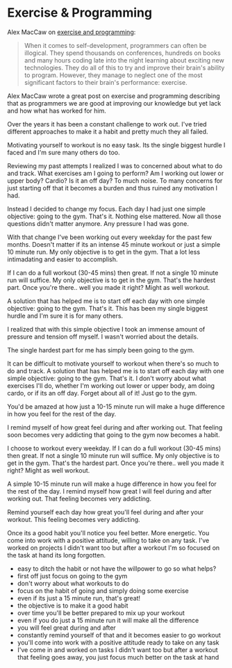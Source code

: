 # Exercise & Programming

Alex MacCaw on [exercise and programming](http://blog.alexmaccaw.com/exercise):

> When it comes to self-development, programmers can often be illogical. They spend thousands on conferences, hundreds on books and many hours coding late into the night learning about exciting new technologies. They do all of this to try and improve their brain's ability to program. However, they manage to neglect one of the most significant factors to their brain's performance: exercise.

Alex MacCaw wrote a great post on exercise and programming describing that as programmers we are good at improving our knowledge but yet lack  and how what has worked for him.

Over the years it has been a constant challenge to work out. I've tried different approaches to make it a habit and pretty much they all failed.

Motivating yourself to workout is no easy task. Its the single biggest hurdle I faced and I'm sure many others do too.

Reviewing my past attempts I realized I was to concerned about what to do and track. What exercises am I going to perform? Am I working out lower or upper body? Cardio? Is it an off day? To much noise. To many concerns for just starting off that it becomes a burden and thus ruined any motivation I had.

Instead I decided to change my focus. Each day I had just one simple objective: going to the gym. That's it. Nothing else mattered. Now all those questions didn't matter anymore. Any pressure I had was gone.

With that change I've been working out every weekday for the past few months. Doesn't matter if its an intense 45 minute workout or just a simple 10 minute run. My only objective is to get in the gym. That a lot less intimadating and easier to accomplish.

If I can do a full workout (30-45 mins) then great. If not a single 10 minute run will suffice. My only objective is to get in the gym. That's the hardest part. Once you're there.. well you made it right? Might as well workout.



A solution that has helped me is to start off each day with one simple objective: going to the gym. That's it. This has been my single biggest hurdle and I'm sure it is for many others.

I realized that with this simple objective I took an immense amount of pressure and tension off myself. I wasn't worried about the details. 

The single hardest part for me has simply been going to the gym. 

It can be difficult to motivate yourself to workout when there's so much to do and track. A solution that has helped me is to start off each day with one simple objective: going to the gym. That's it. I don't worry about what exercises I'll do, whether I'm working out lower or upper body, am doing cardo, or if its an off day. Forget about all of it! Just go to the gym.

You'd be amazed at how just a 10-15 minute run will make a huge difference in how you feel for the rest of the day.

I remind myself of how great feel during and after working out. That feeling soon becomes very addicting that going to the gym now becomes a habit.

I choose to workout every weekday. If I can do a full workout (30-45 mins) then great. If not a single 10 minute run will suffice. My only objective is to get in the gym. That's the hardest part. Once you're there.. well you made it right? Might as well workout.


A simple 10-15 minute run will make a huge difference in how you feel for the rest of the day. I remind myself how great I will feel during and after working out. That feeling becomes very addicting.

Remind yourself each day how great you'll feel during and after your workout. This feeling becomes very addicting.

Once its a good habit you'll notice you feel better. More energetic. You come into work with a positive attitude, willing to take on any task. I've worked on projects I didn't want too but after a workout I'm so focused on the task at hand its long forgotten.


- easy to ditch the habit or not have the willpower to go so what helps?
- first off just focus on going to the gym
- don't worry about what workouts to do
- focus on the habit of going and simply doing some exercise
- even if its just a 15 minute run, that's great!
- the objective is to make it a good habit
- over time you'll be better prepared to mix up your workout
- even if you do just a 15 minute run it will make all the difference
- you will feel great during and after
- constantly remind yourself of that and it becomes easier to go workout
- you'll come into work with a positive attitude ready to take on any task
- I've come in and worked on tasks I didn't want too but after a workout that feeling goes away, you just focus much better on the task at hand